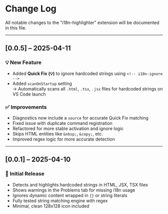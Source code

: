 # Change Log

All notable changes to the "i18n-highlighter" extension will be documented in this file.

---

## [0.0.5] – 2025-04-11

### 💡 New Feature

- Added **Quick Fix (💡)** to ignore hardcoded strings using `<!-- i18n-ignore -->`
- Added `scanOnStartup` setting  
  → Automatically scans all `.html`, `.tsx`, `.jsx` files for hardcoded strings on VS Code launch

### ✅ Improvements

- Diagnostics now include a `source` for accurate Quick Fix matching
- Fixed issue with duplicate command registration
- Refactored for more stable activation and ignore logic
- Skips HTML entities like `&nbsp;`, `&copy;`, etc.
- Improved regex logic for more accurate detection

---

## [0.0.1] – 2025-04-10

### 🚀 Initial Release

- Detects and highlights hardcoded strings in HTML, JSX, TSX files  
- Shows warnings in the Problems tab for missing i18n usage  
- Ignores dynamic content wrapped in `{}` or string literals  
- Fully tested string matching engine with regex  
- Minimal, clean 128x128 icon included  




